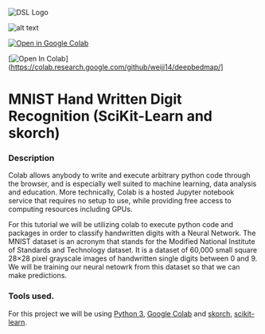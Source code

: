 ![DSL Logo][dsllogo]

![alt text][logo]

[![Open in Google Colab](https://colab.research.google.com/assets/colab-badge.svg)](https://colab.research.google.com/github/Naereen/ParcourSup.py/blob/master/notebooks/ParcourSup.py_version_simplifiee.ipynb)

[![Open In Colab](https://colab.research.google.com/assets/colab-badge.svg)](https://colab.research.google.com/github/weiji14/deepbedmap/]

# MNIST Hand Written Digit Recognition (SciKit-Learn and skorch)


### Description
Colab allows anybody to write and execute arbitrary python code through the browser, and is especially well suited to machine learning, data analysis and education. More technically, Colab is a hosted Jupyter notebook service that requires no setup to use, while providing free access to computing resources including GPUs.

For this tutorial we will be utilizing colab to execute python code and packages in order to classify handwritten digits with a Neural Network. The MNIST dataset is an acronym that stands for the Modified National Institute of Standards and Technology dataset. It is a dataset of 60,000 small square 28×28 pixel grayscale images of handwritten single digits between 0 and 9. We will be training our neural netowrk from this dataset so that we can make predictions.

### Tools used.
For this project we will be using [Python 3](https://www.python.org/download/releases/3.0/), [Google Colab](https://colab.research.google.com/) and [skorch](https://skorch.readthedocs.io/en/stable/#), [scikit-learn](https://scikit-learn.org/stable/). 
 
 
 









<!--- Please use reference style images so that it is easier to update pictures later --->

[dsllogo]: dsl_logo.png
[gitlink]: https://github.com/KeenanBrab/Keenan-Brab-DSL-Project
[logo]: https://www.kdnuggets.com/wp-content/uploads/tensorflow-white-2.jpg "Data Warehousing"
